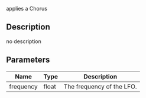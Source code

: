 applies a Chorus



## Description
no description
## Parameters

<table>
<thead>
	<tr>
		<th>Name</th>
		<th>Type</th>
		<th>Description</th>
	</tr>
</thead>
<tr>
	<td>frequency</td>
	<td><div class='bg-yellow-800 px-2 py-px text-white rounded-sm'>float</div></td>
	<td>The frequency of the LFO.</td>
</tr>
</table>